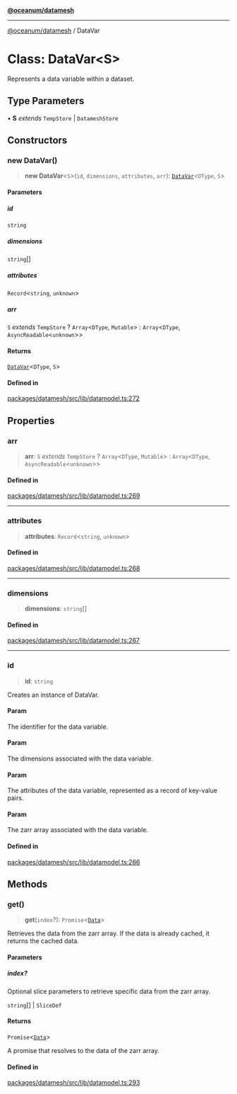 [**@oceanum/datamesh**](../README.md)

***

[@oceanum/datamesh](../README.md) / DataVar

# Class: DataVar\<S\>

Represents a data variable within a dataset.

## Type Parameters

• **S** *extends* `TempStore` \| `DatameshStore`

## Constructors

### new DataVar()

> **new DataVar**\<`S`\>(`id`, `dimensions`, `attributes`, `arr`): [`DataVar`](DataVar.md)\<`DType`, `S`\>

#### Parameters

##### id

`string`

##### dimensions

`string`[]

##### attributes

`Record`\<`string`, `unknown`\>

##### arr

`S` *extends* `TempStore` ? `Array`\<`DType`, `Mutable`\> : `Array`\<`DType`, `AsyncReadable`\<`unknown`\>\>

#### Returns

[`DataVar`](DataVar.md)\<`DType`, `S`\>

#### Defined in

[packages/datamesh/src/lib/datamodel.ts:272](https://github.com/oceanum-io/oceanum-js/blob/8743de96e5f943db8ec0df1328a02f233bca002b/packages/datamesh/src/lib/datamodel.ts#L272)

## Properties

### arr

> **arr**: `S` *extends* `TempStore` ? `Array`\<`DType`, `Mutable`\> : `Array`\<`DType`, `AsyncReadable`\<`unknown`\>\>

#### Defined in

[packages/datamesh/src/lib/datamodel.ts:269](https://github.com/oceanum-io/oceanum-js/blob/8743de96e5f943db8ec0df1328a02f233bca002b/packages/datamesh/src/lib/datamodel.ts#L269)

***

### attributes

> **attributes**: `Record`\<`string`, `unknown`\>

#### Defined in

[packages/datamesh/src/lib/datamodel.ts:268](https://github.com/oceanum-io/oceanum-js/blob/8743de96e5f943db8ec0df1328a02f233bca002b/packages/datamesh/src/lib/datamodel.ts#L268)

***

### dimensions

> **dimensions**: `string`[]

#### Defined in

[packages/datamesh/src/lib/datamodel.ts:267](https://github.com/oceanum-io/oceanum-js/blob/8743de96e5f943db8ec0df1328a02f233bca002b/packages/datamesh/src/lib/datamodel.ts#L267)

***

### id

> **id**: `string`

Creates an instance of DataVar.

#### Param

The identifier for the data variable.

#### Param

The dimensions associated with the data variable.

#### Param

The attributes of the data variable, represented as a record of key-value pairs.

#### Param

The zarr array associated with the data variable.

#### Defined in

[packages/datamesh/src/lib/datamodel.ts:266](https://github.com/oceanum-io/oceanum-js/blob/8743de96e5f943db8ec0df1328a02f233bca002b/packages/datamesh/src/lib/datamodel.ts#L266)

## Methods

### get()

> **get**(`index`?): `Promise`\<[`Data`](../type-aliases/Data.md)\>

Retrieves the data from the zarr array. If the data is already cached, it returns the cached data.

#### Parameters

##### index?

Optional slice parameters to retrieve specific data from the zarr array.

`string`[] | `SliceDef`

#### Returns

`Promise`\<[`Data`](../type-aliases/Data.md)\>

A promise that resolves to the data of the zarr array.

#### Defined in

[packages/datamesh/src/lib/datamodel.ts:293](https://github.com/oceanum-io/oceanum-js/blob/8743de96e5f943db8ec0df1328a02f233bca002b/packages/datamesh/src/lib/datamodel.ts#L293)
